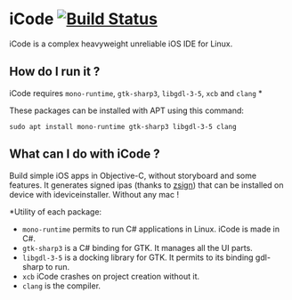 ﻿# iCode [![Build Status](https://dev.azure.com/DadoumDev/iCode/_apis/build/status/Dadoum.iCode?branchName=master)](https://dev.azure.com/DadoumDev/iCode/_build/latest?definitionId=1&branchName=master)
iCode is a complex heavyweight unreliable iOS IDE for Linux.

## How do I run it ?
iCode requires `mono-runtime`, `gtk-sharp3`, `libgdl-3-5`, `xcb` and `clang` *

These packages can be installed with APT using this command:

`sudo apt install mono-runtime gtk-sharp3 libgdl-3-5 clang`

## What can I do with iCode ?
Build simple iOS apps in Objective-C, without storyboard and some features. It generates signed ipas (thanks to [zsign](https://github.com/zhlynn/zsign)) that can be installed on device with ideviceinstaller. Without any mac !

*Utility of each package:
 - `mono-runtime` permits to run C# applications in Linux. iCode is made in C#.
 - `gtk-sharp3` is a C# binding for GTK. It manages all the UI parts.
 - `libgdl-3-5` is a docking library for GTK. It permits to its binding gdl-sharp to run.
 - `xcb` iCode crashes on project creation without it.  
 - `clang` is the compiler. 
